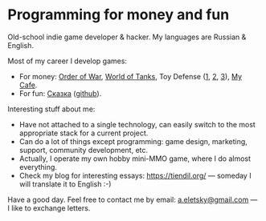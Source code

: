 # Programming for money and fun

Old-school indie game developer & hacker. My languages are Russian & English.

Most of my career I develop games:

- For money: [Order of War](https://en.wikipedia.org/wiki/Order_of_War), [World of Tanks](https://en.wikipedia.org/wiki/World_of_Tanks), Toy Defense ([1](https://play.google.com/store/apps/details?id=com.melesta.toydefense), [2](https://play.google.com/store/apps/details?id=com.melesta.toydefense2), [3](https://play.google.com/store/apps/details?id=com.melesta.toydefense3)), [My Cafe](https://play.google.com/store/apps/details?id=com.melesta.coffeeshop).
- For fun: [Сказка](https://the-tale.org/) ([github](https://github.com/the-tale)).

Interesting stuff about me:

- Have not attached to a single technology, can easily switch to the most appropriate stack for a current project.
- Can do a lot of things except programming: game design, marketing, support, community development, etc.
- Actually, I operate my own hobby mini-MMO game, where I do almost everything.
- Check my blog for interesting essays: https://tiendil.org/ — someday I will translate it to English :-)

Have a good day. Feel free to contact me by email: a.eletsky@gmail.com — I like to exchange letters.
